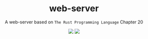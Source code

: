 <div align="center">

# web-server
A web-server based on `The Rust Programming Language` Chapter 20

![](https://img.shields.io/github/last-commit/loenard97/web-server?&style=for-the-badge&color=F74C00)
![](https://img.shields.io/github/repo-size/loenard97/web-server?&style=for-the-badge&color=F74C00)

</div>

